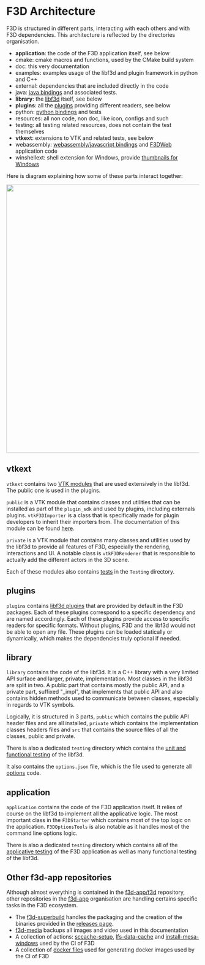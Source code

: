 # F3D Architecture

F3D is structured in different parts, interacting with each others and with F3D dependencies.
This architecture is reflected by the directories organisation.

- **application**: the code of the F3D application itself, see below
- cmake: cmake macros and functions, used by the CMake build system
- doc: this very documentation
- examples: examples usage of the libf3d and plugin framework in python and C++
- external: dependencies that are included directly in the code
- java: [java bindings](../libf3d/LANGUAGE_BINDINGS.md#java-experimental) and associated tests.
- **library**: the [libf3d](../libf3d/README_LIBF3D.md) itself, see below
- **plugins**: all the [plugins](../libf3d/PLUGINS.md) providing different readers, see below
- python: [python bindings](../libf3d/LANGUAGE_BINDINGS.md#python) and tests
- resources: all non code, non doc, like icon, configs and such
- testing: all testing related resources, does not contain the test themselves
- **vtkext**: extensions to VTK and related tests, see below
- webassembly: [webassembly/javascript bindings](../libf3d/LANGUAGE_BINDINGS.md#javascript-experimental) and [F3DWeb](https://f3d.app/web/) application code
- winshellext: shell extension for Windows, provide [thumbnails for Windows](../user/DESKTOP_INTEGRATION.md#windows)

Here is diagram explaining how some of these parts interact together:

<img src="https://media.githubusercontent.com/media/f3d-app/f3d-media/c43c1367a2aac4c9a3bdd478bdac3ffefe82750e/media/archi.png" width="700">

## vtkext

`vtkext` contains two [VTK modules](https://docs.vtk.org/en/latest/api/cmake/ModuleSystem.html) that are used extensively in the libf3d. The public one is used in the plugins.

`public` is a VTK module that contains classes and utilities that can be installed as part of the `plugin_sdk` and used by plugins, including externals plugins. `vtkF3DImporter` is a class
that is specifically made for plugin developers to inherit their importers from. The documentation of this module can be found [here](https://f3d.app/doc/libf3d/vtkext_doxygen/).

`private` is a VTK module that contains many classes and utilities used by the libf3d to provide all features of F3D, especially the rendering, interactions and UI.
A notable class is `vtkF3DRenderer` that is responsible to actually add the different actors in the 3D scene.

Each of these modules also contains [tests](TESTING.md#vtkextensions-layer) in the `Testing` directory.

## plugins

`plugins` contains [libf3d plugins](../libf3d/PLUGINS.md) that are provided by default in the F3D packages. Each of these plugins correspond to a specific dependency and are named accordingly. Each of these plugins provide access to specific readers for specific formats. Without plugins, F3D and the libf3d would not be able to open any file. These plugins can be loaded statically or dynamically, which makes the dependencies truly optional if needed.

## library

`library` contains the code of the libf3d. It is a C++ library with a very limited API surface and larger, private, implementation.
Most classes in the libf3d are split in two. A public part that contains mostly the public API, and a private part, suffixed "\_impl", that implements that public API
and also contains hidden methods used to communicate between classes, especially in regards to VTK symbols.

Logically, it is structured in 3 parts, `public` which contains the public API header files and are all installed, `private` which contains the implementation classes headers files and `src` that contains the source files of all the classes, public and private.

There is also a dedicated `testing` directory which contains the [unit and functional testing](TESTING.md#library-layer) of the libf3d.

It also contains the `options.json` file, which is the file used to generate all [options](../libf3d/OPTIONS.md) code.

## application

`application` contains the code of the F3D application itself. It relies of course on the libf3d to implement all the applicative logic.
The most important class in the `F3DStarter` which contains most of the top logic on the application. `F3DOptionsTools` is also notable as it handles most of
the command line options logic.

There is also a dedicated `testing` directory which contains all of the [applicative testing](TESTING.md#application-layer) of the F3D application as well as many functional testing of the libf3d.

## Other f3d-app repositories

Although almost everything is contained in the [f3d-app/f3d](https://github.com/f3d-app/f3d) repository, other repositories in the [f3d-app](https://github.com/f3d-app) organisation are handling certains specific tasks in the F3D ecosystem.

- The [f3d-superbuild](https://github.com/f3d-app/f3d-superbuild) handles the packaging and the creation of the binaries provided in the [releases page](https://github.com/f3d-app/f3d/releases).
- [f3d-media](https://github.com/f3d-app/f3d-media) backups all images and video used in this documentation
- A collection of actions: [sccache-setup](https://github.com/f3d-app/sccache-setup-action), [lfs-data-cache](https://github.com/f3d-app/lfs-data-cache-action) and [install-mesa-windows](https://github.com/f3d-app/install-mesa-windows-action) used by the CI of F3D
- A collection of [docker files](https://github.com/f3d-app/f3d-docker-images) used for generating docker images used by the CI of F3D
